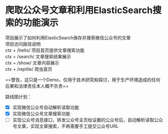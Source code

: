 # 爬取公众号文章和利用ElasticSearch搜索的功能演示


项目展示了如何利用ElasticSearch保存并搜索微信公众号的文章  
项目访问路径说明  
ctx + /hello/ 项目首页提供文章搜索功能  
ctx + /search/ 文章搜索结果展示  
ctx + /show/ 文章内容展示  
ctx + /reptile/ 爬虫首页    


==警告，这只是一个Demo，仅用于技术研究和探讨，用于生产环境造成的任何后果和法律责任本人概不负责==

路线图计划：  
- [x] 实现微信公众号自动解析读取功能
- [x] 实现微信公众号文章搜索功能
- [ ] 实现公众号消息接口，转发公众号主页给设置的公众号后，自动解析读取公众号文章，实现文章搜索，不再需要手工提交公众号URL